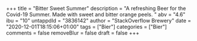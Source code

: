 +++
title = "Bitter Sweet Summer"
description = "A refreshing Beer for the Covid-19 Summer. Made with sweet and bitter orange peels. "
abv = "4.6"
ibu = "10"
untappdId = "3836142"
author = "StackOverflow Brewery"
date = "2020-12-01T18:15:06+01:00"
tags = ["Bier"]
categories = ["Bier"]
comments = false
removeBlur = false
draft = false
+++